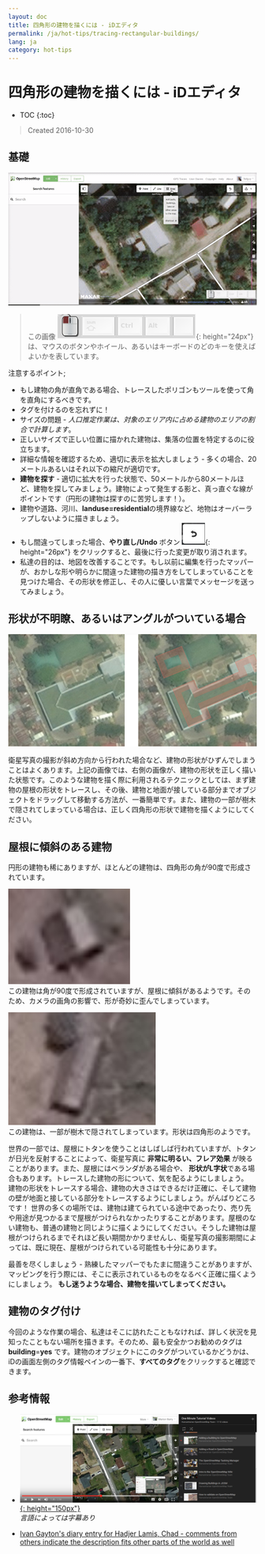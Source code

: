 ```yaml
---
layout: doc
title: 四角形の建物を描くには - iDエディタ
permalink: /ja/hot-tips/tracing-rectangular-buildings/
lang: ja
category: hot-tips
---
```


四角形の建物を描くには - iDエディタ
============

- TOC
{:toc}

> Created 2016-10-30   

基礎
----------

![Rectangular building][]  

> この画像 ![keymon]{: height="24px"} は、マウスのボタンやホイール、あるいはキーボードのどのキーを使えばよいかを表しています。  

注意するポイント;  

- もし建物の角が直角である場合、トレースしたポリゴンもツールを使って角を直角にするべきです。  
- タグを付けるのを忘れずに！  
- サイズの問題 - *人口推定作業は、対象のエリア内に占める建物のエリアの割合で計算します*。  
- 正しいサイズで正しい位置に描かれた建物は、集落の位置を特定するのに役立ちます。  
- 詳細な情報を確認するため、適切に表示を拡大しましょう - 多くの場合、20メートルあるいはそれ以下の縮尺が適切です。  
- **建物を探す** - 適切に拡大を行った状態で、50メートルから80メートルほど、建物を探してみましょう。建物によって発生する影と、真っ直ぐな線がポイントです（円形の建物は探すのに苦労します！）。  
- 建物や道路、河川、**landuse=residential**の境界線など、地物はオーバーラップしないように描きましょう。  
- もし間違ってしまった場合、**やり直し/Undo** ボタン ![back arrow]{: height="26px"} をクリックすると、最後に行った変更が取り消されます。  
- 私達の目的は、地図を改善することです。もし以前に編集を行ったマッパーが、おかしな形や明らかに間違った建物の描き方をしてしまっていることを見つけた場合、その形状を修正し、その人に優しい言葉でメッセージを送ってみましょう。  

形状が不明瞭、あるいはアングルがついている場合  
--------------------------------------

![building-obscured][]  

衛星写真の撮影が斜め方向から行われた場合など、建物の形状がひずんでしまうことはよくあります。上記の画像では、右側の画像が、建物の形状を正しく描いた状態です。このような建物を描く際に利用されるテクニックとしては、まず建物の屋根の形状をトレースし、その後、建物と地面が接している部分までオブジェクトをドラッグして移動する方法が、一番簡単です。また、建物の一部が樹木で隠されてしまっている場合は、正しく四角形の形状で建物を描くようにしてください。 

屋根に傾斜のある建物
----------------------------
 
円形の建物も稀にありますが、ほとんどの建物は、四角形の角が90度で形成されています。  

![building-ridge][]  
この建物は角が90度で形成されていますが、屋根に傾斜があるようです。そのため、カメラの画角の影響で、形が奇妙に歪んでしまっています。  

![building-tree-ridge][]  
この建物は、一部が樹木で隠されてしまっています。形状は四角形のようです。  

世界の一部では、屋根にトタンを使うことはしばしば行われていますが、トタンが日光を反射することによって、衛星写真に **非常に明るい、フレア効果** が映ることがあります。また、屋根にはベランダがある場合や、 **形状がL字状**である場合もあります。トレースした建物の形について、気を配るようにしましょう。  
建物の形状をトレースする場合、建物の大きさはできるだけ正確に、そして建物の壁が地面と接している部分をトレースするようにしましょう。がんばりどころです！ 世界の多くの場所では、建物は建てられている途中であったり、売り先や用途が見つかるまで屋根がつけられなかったりすることがあります。屋根のない建物も、普通の建物と同じように描くようにしてください。そうした建物は屋根がつけられるまでそれほど長い期間かかりませんし、衛星写真の撮影期間によっては、既に現在、屋根がつけられている可能性も十分にあります。  

最善を尽くしましょう - 熟練したマッパーでもたまに間違うことがありますが、マッピングを行う際には、そこに表示されているものをなるべく正確に描くようにしましょう。 **もし迷うような場合、建物を描いてしまってください。**  

建物のタグ付け
-------------

今回のような作業の場合、私達はそこに訪れたこともなければ、詳しく状況を見知ったこともない場所を描きます。そのため、最も安全かつお勧めのタグは **building**=**yes** です。建物のオブジェクトにこのタグがついているかどうかは、iDの画面左側のタグ情報ペインの一番下、**すべてのタグ**をクリックすると確認できます。

参考情報  
---------

- [![building-video]{: height="150px"}](https://www.youtube.com/watch?v=VPJz-AucqF4&index=7&list=PLb9506_-6FMHZ3nwn9heri3xjQKrSq1hN "Humanitarian OpenStreetMap Team Tutorial Videos - Adding a Building to OpenStreetMap")  
*言語によっては字幕あり*  

- [Ivan Gayton's diary entry for Hadjer Lamis, Chad - comments from others indicate the description fits other parts of the world as well](https://www.openstreetmap.org/user/IvanGayton/diary/38612)



[Rectangular building]: /images/hot-tips/rectangular_building.gif "Tracing a rectangular building, squaring the corners, and adding tags."
[keymon]:/images/hot-tips/keymon.png
[building-ridge]: /images/hot-tips/building-ridge.png
[back arrow]: /images/beginner/back-arrow.png
[building-tree-ridge]: /images/hot-tips/building-tree-ridge.png
[building-obscured]: /images/hot-tips/buildings-obscured-traced-1.png "Before & after - tracing a building seen at an angle"
[building-video]: /images/hot-tips/building-video.png "Humanitarian OpenStreetMap Team Tutorial Videos - Adding a Building to OpenStreetMap"
